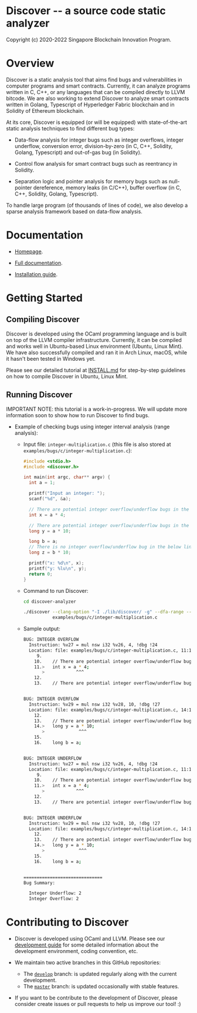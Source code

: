 Discover -- a source code static analyzer
========================================================

Copyright (c) 2020-2022 Singapore Blockchain Innovation Program.

# Overview

Discover is a static analysis tool that aims find bugs and vulnerabilities in
computer programs and smart contracts. Currently, it can analyze programs
written in C, C++, or any languages that can be compiled directly to LLVM
bitcode. We are also working to extend Discover to analyze smart contracts
written in Golang, Typescript of Hyperledger Fabric blockchain and in Solidity
of Ethereum blockchain.

At its core, Discover is equipped (or will be equipped) with state-of-the-art
static analysis techniques to find different bug types:

- Data-flow analysis for integer bugs such as integer overflows, integer
  underflow, conversion error, division-by-zero (in C, C++, Solidity, Golang,
  Typescript) and out-of-gas bug (in Solidity).

- Control flow analysis for smart contract bugs such as reentrancy in Solidity.

- Separation logic and pointer analysis for memory bugs such as null-pointer
  dereference, memory leaks (in C/C++), buffer overflow (in C, C++, Solidity,
  Golang, Typescript).

To handle large program (of thousands of lines of code), we also develop a
sparse analysis framework based on data-flow analysis.

# Documentation

- [Homepage](https://www.comp.nus.edu.sg/~dbsystem/discover/).

- [Full documentation](https://discover.readthedocs.io/en/latest/#).

- [Installation guide](INSTALL.md).

# Getting Started

## Compiling Discover

Discover is developed using the OCaml programming language and is built on top
of the LLVM compiler infrastructure. Currently, it can be compiled and works
well in Ubuntu-based Linux environment (Ubuntu, Linux Mint). We have also
successfully compiled and ran it in Arch Linux, macOS, while it hasn't been
tested in Windows yet.

Please see our detailed tutorial at [INSTALL.md](INSTALL.md) for step-by-step guidelines
on how to compile Discover in Ubuntu, Linux Mint.

## Running Discover

IMPORTANT NOTE: this tutorial is a work-in-progress. We will update more
information soon to show how to run Discover to find bugs.

- Example of checking bugs using integer interval analysis (range analysis):

  + Input file: `integer-multiplication.c` (this file is also stored at
    `examples/bugs/c/integer-multiplication.c`):

    ``` c
    #include <stdio.h>
    #include <discover.h>

    int main(int argc, char** argv) {
      int a = 1;

      printf("Input an integer: ");
      scanf("%d", &a);

      // There are potential integer overflow/underflow bugs in the below line
      int x = a * 4;

      // There are potential integer overflow/underflow bugs in the below line
      long y = a * 10;

      long b = a;
      // There is no integer overflow/underflow bug in the below line
      long z = b * 10;

      printf("x: %d\n", x);
      printf("y: %lu\n", y);
      return 0;
    }
    ```

  + Command to run Discover:

    ``` sh
    cd discover-analyzer

    ./discover --clang-option "-I ./lib/discover/ -g" --dfa-range --bug-all \
               examples/bugs/c/integer-multiplication.c
    ```

  + Sample output:

    ``` sh
    BUG: INTEGER OVERFLOW
      Instruction: %v27 = mul nsw i32 %v26, 4, !dbg !24
      Location: file: examples/bugs/c/integer-multiplication.c, 11:13 ~> 11:13
         9.
        10.    // There are potential integer overflow/underflow bugs in the below line
        11.>   int x = a * 4;
           >            ^^^
        12.
        13.    // There are potential integer overflow/underflow bugs in the below line


    BUG: INTEGER OVERFLOW
      Instruction: %v29 = mul nsw i32 %v28, 10, !dbg !27
      Location: file: examples/bugs/c/integer-multiplication.c, 14:14 ~> 14:14
        12.
        13.    // There are potential integer overflow/underflow bugs in the below line
        14.>   long y = a * 10;
           >             ^^^
        15.
        16.    long b = a;


    BUG: INTEGER UNDERFLOW
      Instruction: %v27 = mul nsw i32 %v26, 4, !dbg !24
      Location: file: examples/bugs/c/integer-multiplication.c, 11:13 ~> 11:13
         9.
        10.    // There are potential integer overflow/underflow bugs in the below line
        11.>   int x = a * 4;
           >            ^^^
        12.
        13.    // There are potential integer overflow/underflow bugs in the below line


    BUG: INTEGER UNDERFLOW
      Instruction: %v29 = mul nsw i32 %v28, 10, !dbg !27
      Location: file: examples/bugs/c/integer-multiplication.c, 14:14 ~> 14:14
        12.
        13.    // There are potential integer overflow/underflow bugs in the below line
        14.>   long y = a * 10;
           >             ^^^
        15.
        16.    long b = a;


    ==============================
    Bug Summary:

      Integer Underflow: 2
      Integer Overflow: 2
    ```

# Contributing to Discover

- Discover is developed using OCaml and LLVM. Please see our [development
  guide](docs/development.md) for some detailed information about the development environment,
  coding convention, etc.

- We maintain two active branches in this GitHub repositories:
  + The [`develop`](https://github.com/sbip-sg/discover-analyzer/tree/develop) branch: is updated regularly along with the current
    development.
  + The [`master`](https://github.com/sbip-sg/discover-analyzer/tree/master) branch: is updated occasionally with stable features.

- If you want to be contribute to the development of Discover, please consider
  create issues or pull requests to help us improve our tool! :)
